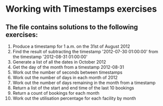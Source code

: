 # Working with Timestamps exercises

## The file contains solutions to the following exercises:
  1. Produce a timestamp for 1 a.m. on the 31st of August 2012
  2. Find the result of subtracting the timestamp '2012-07-30 01:00:00' from the timestamp '2012-08-31 01:00:00'
  3. Generate a list of all the dates in October 2012
  4. Get the day of the month from a timestamp 2012-08-31
  5. Work out the number of seconds between timestamps
  6. Work out the number of days in each month of 2012
  7. Work out the number of days remaining in the month from a timestamp
  8. Return a list of the start and end time of the last 10 bookings
  9. Return a count of bookings for each month
  10. Work out the utilisation percentage for each facility by month
  
